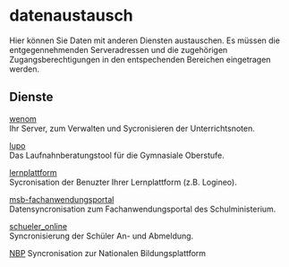 # datenaustausch

Hier können Sie Daten mit anderen Diensten austauschen. Es müssen die entgegennehmenden Serveradressen und die zugehörigen Zugangsberechtigungen 
in den entspechenden Bereichen eingetragen werden. 

## Dienste 
 
[wenom](./wenom/index.md)   
Ihr Server, zum Verwalten und Sycronisieren der Unterrichtsnoten.


[lupo](./lupo/index.md)   
Das Laufnahnberatungstool für die Gymnasiale Oberstufe.
 
 
[lernplattform](./lernplattform/index.md)    
Sycronisation der Benuzter Ihrer Lernplattform (z.B. Logineo). 


[msb-fachanwendungsportal](./msb-fachanwendungsportal/index.md)   
Datensyncronisation zum Fachanwendungsportal des Schulministerium.

 
[schueler_online](./schueler_online/index.md)    
Syncronisierung der Schüler An- und Abmeldung.


[NBP](./nbi/index.md)
Syncronisation zur Nationalen Bildungsplattform 
